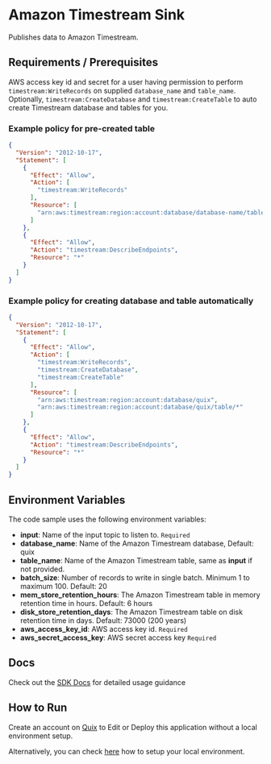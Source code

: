 # Amazon Timestream Sink

Publishes data to Amazon Timestream.

## Requirements / Prerequisites

AWS access key id and secret for a user having permission to perform `timestream:WriteRecords` on
supplied `database_name` and `table_name`.
Optionally, `timestream:CreateDatabase` and `timestream:CreateTable` to auto
create Timestream database and tables for you.

### Example policy for pre-created table

```json
{
  "Version": "2012-10-17",
  "Statement": [
    {
      "Effect": "Allow",
      "Action": [
        "timestream:WriteRecords"
      ],
      "Resource": [
        "arn:aws:timestream:region:account:database/database-name/table/table-name"
      ]
    },
    {
      "Effect": "Allow",
      "Action": "timestream:DescribeEndpoints",
      "Resource": "*"
    }
  ]
}
```

### Example policy for creating database and table automatically

```json
{
  "Version": "2012-10-17",
  "Statement": [
    {
      "Effect": "Allow",
      "Action": [
        "timestream:WriteRecords",
        "timestream:CreateDatabase",
        "timestream:CreateTable"
      ],
      "Resource": [
        "arn:aws:timestream:region:account:database/quix",
        "arn:aws:timestream:region:account:database/quix/table/*"
      ]
    },
    {
      "Effect": "Allow",
      "Action": "timestream:DescribeEndpoints",
      "Resource": "*"
    }
  ]
}
```

## Environment Variables

The code sample uses the following environment variables:

- **input**: Name of the input topic to listen to. `Required`
- **database_name**: Name of the Amazon Timestream database, Default: quix
- **table_name**: Name of the Amazon Timestream table, same as **input** if not provided.
- **batch_size**: Number of records to write in single batch. Minimum 1 to maximum 100. Default: 20
- **mem_store_retention_hours**: The Amazon Timestream table in memory retention time in hours. Default: 6 hours
- **disk_store_retention_days**: The Amazon Timestream table on disk retention time in days. Default: 73000 (200 years)
- **aws_access_key_id**: AWS access key id. `Required`
- **aws_secret_access_key**: AWS secret access key `Required`

## Docs

Check out the [SDK Docs](https://docs.quix.io/sdk-intro.html) for detailed usage guidance

## How to Run

Create an account on [Quix](https://portal.platform.quix.ai/self-sign-up?xlink=github) to Edit or Deploy this
application without a local environment setup.

Alternatively, you can check [here](https://docs.quix.io/sdk/python-setup.html) how to setup your local environment.